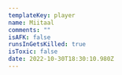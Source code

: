 ```yaml
---
templateKey: player
name: Miitaal
comments: ""
isAFK: false
runsInGetsKilled: true
isToxic: false
date: 2022-10-30T18:30:10.980Z
---
```

